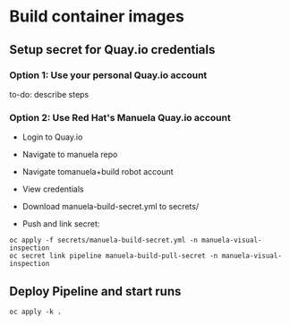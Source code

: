 # Build container images

## Setup secret for Quay.io credentials

### Option 1: Use your personal Quay.io account
to-do: describe steps

### Option 2: Use Red Hat's Manuela Quay.io account
- Login to Quay.io
- Navigate to manuela repo
- Navigate tomanuela+build robot account
- View credentials
- Download manuela-build-secret.yml to secrets/


- Push and link secret:
```
oc apply -f secrets/manuela-build-secret.yml -n manuela-visual-inspection
oc secret link pipeline manuela-build-pull-secret -n manuela-visual-inspection
```


## Deploy Pipeline and start runs
```
oc apply -k .
``````